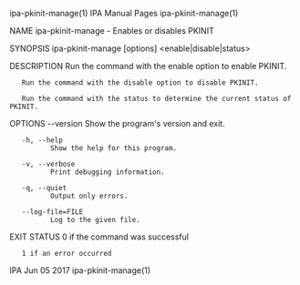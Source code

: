 ipa-pkinit-manage(1)                                                                           IPA Manual Pages                                                                          ipa-pkinit-manage(1)



NAME
       ipa-pkinit-manage - Enables or disables PKINIT

SYNOPSIS
       ipa-pkinit-manage [options] <enable|disable|status>

DESCRIPTION
       Run the command with the enable option to enable PKINIT.

       Run the command with the disable option to disable PKINIT.

       Run the command with the status to determine the current status of PKINIT.

OPTIONS
       --version
              Show the program's version and exit.

       -h, --help
              Show the help for this program.

       -v, --verbose
              Print debugging information.

       -q, --quiet
              Output only errors.

       --log-file=FILE
              Log to the given file.

EXIT STATUS
       0 if the command was successful

       1 if an error occurred



IPA                                                                                              Jun 05 2017                                                                             ipa-pkinit-manage(1)
